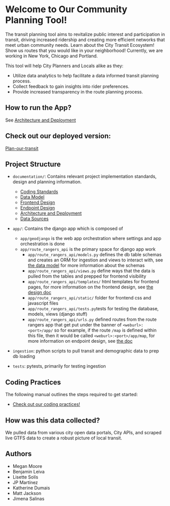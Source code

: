 
# Welcome to Our Community Planning Tool! 
The transit planning tool aims to revitalize public interest and participation in transit, driving increased ridership and creating more efficient networks that meet urban community needs. Learn about the City Transit Ecosystem! Show us routes that you would like in your neighborhood! Currently, we are working in New York, Chicago and Portland.

This tool will help City Planners and Locals alike as they:
-	Utilize data analytics to help facilitate a data informed transit planning process.
-	Collect feedback to gain insights into rider preferences.
-	Provide increased transparency in the route planning process.

## How to run the App?
See [Architecture and Deployment](./documentation/architecture-and-deployment.md)

## Check out our deployed version:

[Plan-our-transit](https://plan-our-transit-d885a2a0d329.herokuapp.com/)


## Project Structure

- `documentation/`: Contains relevant project implementation standards, design and planning information.
    - [Coding Standards](./documentation/code-standards.md)
    - [Data Model](./documentation/datamodel.md)
    - [Frontend Design](./documentation/design.md)
    - [Endpoint Design](./documentation/endpoints.md)
    - [Architecture and Deployment](./documentation/architecture-and-deployment.md)
    - [Data Sources](./documentation/data-sources.md)

- `app/`: Contains the django app which is composed of
    - `app/geodjango` is the web app orchestration where settings and app orchestration is done
    - `app/route_rangers_api` is the primary space for django app work
        - `app/route_rangers_api/models.py` defines the db table schemas and creates an ORM for ingestion and views to interact with, see [the data model](./documentation/datamodel.md) for more information about the schemas
        - `app/route_rangers_api/views.py` define ways that the data is pulled from the tables and prepped for frontend visibility
        - `app/route_rangers_api/templates/` html templates for frontend pages, for more information on the frontend design, see [the design doc](./documentation/design.md)
        - `app/route_rangers_api/static/` folder for frontend css and javascript files 
        - `app/route_rangers_api/tests.py`tests for testing the database, models, views (django stuff)
        - `app/route_rangers_api/urls.py` defined routes from the route rangers app that get put under the banner of `<weburl>:<port>/app/` so for example, if the route `/map` is defined within this file, then it would be called `<weburl>:<port>/app/map`, for more information on endpoint design, see [the doc](./documentation/endpoints.md)

- `ingestion`: python scripts to pull transit and demographic data to prep db loading
- `tests`: pytests, primarily for testing ingestion


## Coding Practices

The following manual outlines the steps required to get started:
- [Check out our coding practices!](./documentation/code-standards.md)

## How was this data collected?
We pulled data from various city open data portals, City APIs, and scraped live GTFS data to create a robust picture of local transit. 


## Authors

- Megan Moore
- Benjamin Leiva
- Lisette Solís
- JP Martínez
- Katherine Dumais
- Matt Jackson
- Jimena Salinas
